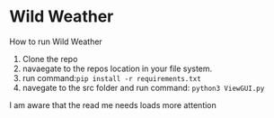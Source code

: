 # Wild Weather

How to run Wild Weather

1. Clone the repo
2. navaegate to the repos location in your file system.
3. run command:```pip install -r requirements.txt```
4. navegate to the src folder and run command: ```python3 ViewGUI.py```

I am aware that the read me needs loads more attention
